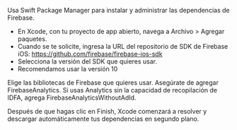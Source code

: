 Usa Swift Package Manager para instalar y administrar las dependencias de Firebase.

- En Xcode, con tu proyecto de app abierto, navega a Archivo > Agregar paquetes.
- Cuando se te solicite, ingresa la URL del repositorio de SDK de Firebase iOS:
https://github.com/firebase/firebase-ios-sdk
- Selecciona la versión del SDK que quieres usar.
- Recomendamos usar la versión 10

Elige las bibliotecas de Firebase que quieres usar.
Asegúrate de agregar FirebaseAnalytics. Si usas Analytics sin la capacidad de recopilación de IDFA, agrega FirebaseAnalyticsWithoutAdId.

Después de que hagas clic en Finish, Xcode comenzará a resolver y descargar automáticamente tus dependencias en segundo plano.
